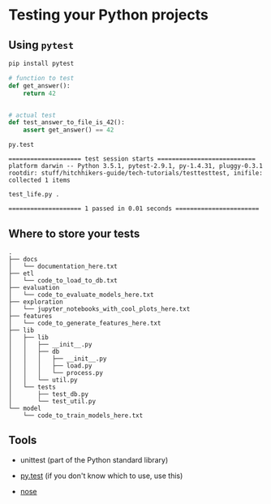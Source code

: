 # Testing your Python projects

## Using `pytest`

```bash
pip install pytest
```

```python
# function to test
def get_answer():
    return 42


# actual test
def test_answer_to_file_is_42():
    assert get_answer() == 42

```

```
py.test
```

```
==================== test session starts ===========================
platform darwin -- Python 3.5.1, pytest-2.9.1, py-1.4.31, pluggy-0.3.1
rootdir: stuff/hitchhikers-guide/tech-tutorials/testtesttest, inifile:
collected 1 items

test_life.py .

==================== 1 passed in 0.01 seconds =======================
```

## Where to store your tests

```
.
├── docs
│   └── documentation_here.txt
├── etl
│   └── code_to_load_to_db.txt
├── evaluation
│   └── code_to_evaluate_models_here.txt
├── exploration
│   └── jupyter_notebooks_with_cool_plots_here.txt
├── features
│   └── code_to_generate_features_here.txt
├── lib
│   ├── lib
│   │   ├── __init__.py
│   │   ├── db
│   │   │   ├── __init__.py
│   │   │   ├── load.py
│   │   │   └── process.py
│   │   └── util.py
│   └── tests
│       ├── test_db.py
│       └── test_util.py
└── model
    └── code_to_train_models_here.txt
```

## Tools

*   unittest (part of the Python standard library)

*   [py.test](http://pytest.org/latest/) (if you don't know which to use, use this)

*   [nose](https://github.com/nose-devs/nose)
